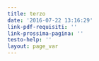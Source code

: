 ```yaml
---
title: terzo
date: '2016-07-22 13:16:29'
link-pdf-requisiti: ''
link-prossima-pagina: ''
testo-help: ''
layout: page_var
---
```

